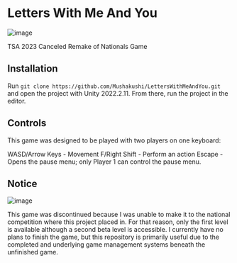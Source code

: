 # Letters With Me And You
![image](https://github.com/Mushakushi/LettersWithMeAndYou/assets/60948236/a03bd618-c11b-4863-a53f-7f311f81dfc7)

TSA 2023 Canceled Remake of Nationals Game

## Installation

Run ```git clone https://github.com/Mushakushi/LettersWithMeAndYou.git``` and open the project with Unity 2022.2.11. From there, run the project in the editor.

## Controls

This game was designed to be played with two players on one keyboard: 

WASD/Arrow Keys - Movement
F/Right Shift - Perform an action 
Escape - Opens the pause menu; only Player 1 can control the pause menu. 

## Notice
![image](https://github.com/Mushakushi/LettersWithMeAndYou/assets/60948236/d178e8d5-2546-4004-8625-fccafda53a22)

This game was discontinued because I was unable to make it to the national competition where this project placed in. For that reason, only the first level is available although a second beta level is accessible. 
I currently have no plans to finish the game, but this repository is primarily useful due to the completed and underlying game management systems beneath the unfinished game.
